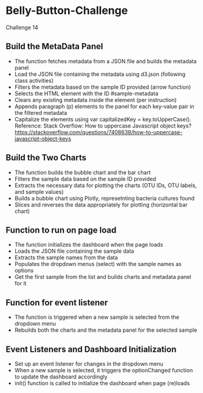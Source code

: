 # Belly-Button-Challenge
Challenge 14
## Build the MetaData Panel
- The function fetches metadata from a JSON file and builds the metadata panel
- Load the JSON file containing the metadata using d3.json (following class activities)
- Filters the metadata based on the sample ID provided (arrow function)
- Selects the HTML element with the ID #sample-metadata
- Clears any existing metadata inside the element (per instruction)
- Appends paragraph (p) elements to the panel for each key-value pair in the filtered metadata
- Capitalize the elements using  var capitalizedKey = key.toUpperCase(). Reference: Stack Overflow: How to uppercase Javascript object keys? https://stackoverflow.com/questions/7408638/how-to-uppercase-javascript-object-keys
## Build the Two Charts
- The function builds the bubble chart and the bar chart
- Filters the sample data based on the sample ID provided
- Extracts the necessary data for plotting the charts (OTU IDs, OTU labels, and sample values)
- Builds a bubble chart using Plotly, represetnting bacteria cultures found
- Slices and reverses the data appropriately for plotting (horizontal bar chart)
## Function to run on page load
- The function initializes the dashboard when the page loads
- Loads the JSON file containing the sample data
- Extracts the sample names from the data
- Populates the dropdown menus (select) with the sample names as options
- Get the first sample from the list and builds charts and metadata panel for it
## Function for event listener
- The function is triggered when a new sample is selected from the dropdown menu
- Rebuilds both the charts and the metadata panel for the selected sample
## Event Listeners and Dashboard Initialization
- Set up an event listener for changes in the dropdown menu
- When a new sample is selected, it triggers the optionChanged function to update the dashboard accordingly
- init() function is called to initialize the dashboard when page (re)loads
